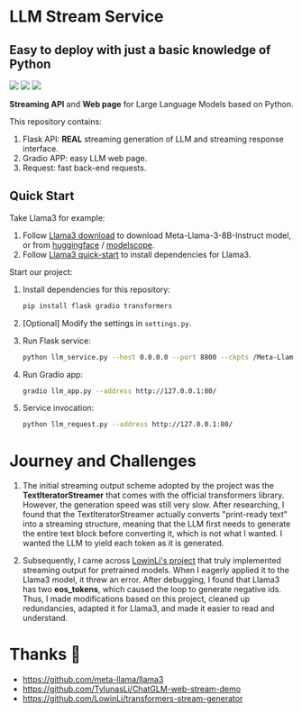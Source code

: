# LLM Stream Service
## Easy to deploy with just a basic knowledge of Python

![](https://img.shields.io/badge/license-MIT-blue) [![](https://img.shields.io/badge/Engilsh-0000FF)](README.md) [![](https://img.shields.io/badge/中文-FF0000)](README_zh.md)

**Streaming API** and **Web page** for Large Language Models based on Python.

This repository contains:
1. Flask API: **REAL** streaming generation of LLM and streaming response interface.
2. Gradio APP: easy LLM web page.
3. Request: fast back-end requests.

## Quick Start

Take Llama3 for example: 

1. Follow [Llama3 download](https://github.com/meta-llama/llama3?tab=readme-ov-file#download) to download Meta-Llama-3-8B-Instruct model, or from [huggingface](https://huggingface.co/meta-llama/Meta-Llama-3-8B-Instruct) / [modelscope](https://modelscope.cn/models/LLM-Research/Meta-Llama-3-8B-Instruct/summary).
2. Follow [Llama3 quick-start](https://github.com/meta-llama/llama3?tab=readme-ov-file#quick-start) to install dependencies for Llama3.

Start our project: 

1. Install dependencies for this repository:

    ```bash
    pip install flask gradio transformers
    ```


4. [Optional] Modify the settings in `settings.py`.

5. Run Flask service:

   ```bash
   python llm_service.py --host 0.0.0.0 --port 8800 --ckpts /Meta-Llama-3-8B-Instruct
   ```

6. Run Gradio app:

   ```bash
   gradio llm_app.py --address http://127.0.0.1:80/
   ```

7. Service invocation: 

   ```bash
   python llm_request.py --address http://127.0.0.1:80/
   ```

# Journey and Challenges

1. The initial streaming output scheme adopted by the project was the **TextIteratorStreamer** that comes with the official transformers library. However, the generation speed was still very slow. After researching, I found that the TextIteratorStreamer actually converts "print-ready text" into a streaming structure, meaning that the LLM first needs to generate the entire text block before converting it, which is not what I wanted. I wanted the LLM to yield each token as it is generated.

2. Subsequently, I came across [LowinLi's project](https://github.com/LowinLi/transformers-stream-generator) that truly implemented streaming output for pretrained models. When I eagerly applied it to the Llama3 model, it threw an error. After debugging, I found that Llama3 has two **eos_tokens**, which caused the loop to generate negative ids. Thus, I made modifications based on this project, cleaned up redundancies, adapted it for Llama3, and made it easier to read and understand.

# Thanks 🙇

- https://github.com/meta-llama/llama3
- https://github.com/TylunasLi/ChatGLM-web-stream-demo
- https://github.com/LowinLi/transformers-stream-generator

